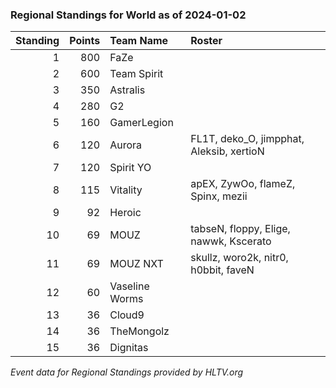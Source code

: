 ### Regional Standings for World as of 2024-01-02

| Standing | Points | Team Name         | Roster                                         |
| -: | -: | :- | :- |
|        1 |   800 | FaZe               |             |
|        2 |   600 | Team Spirit        |             |
|        3 |   350 | Astralis           |             |
|        4 |   280 | G2                 |             |
|        5 |   160 | GamerLegion        |             |
|        6 |   120 | Aurora             | FL1T, deko_O, jimpphat, Aleksib, xertioN       |
|        7 |   120 | Spirit YO          |             |
|        8 |   115 | Vitality           | apEX, ZywOo, flameZ, Spinx, mezii              |
|        9 |   92  | Heroic             |             |
|       10 |   69  | MOUZ               | tabseN, floppy, Elige, nawwk, Kscerato         |
|       11 |   69  | MOUZ NXT           | skullz, woro2k, nitr0, h0bbit, faveN           |
|       12 |   60  | Vaseline Worms     |             |
|       13 |   36  | Cloud9             |             | 
|       14 |   36  | TheMongolz         |             |
|       15 |   36  | Dignitas           |             |

_Event data for Regional Standings provided by HLTV.org_
